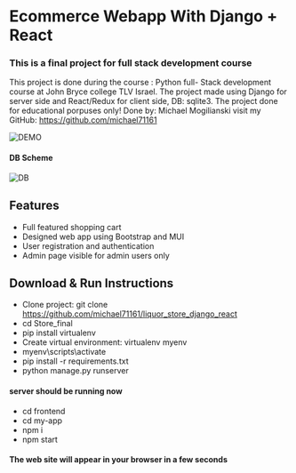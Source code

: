 #  Ecommerce Webapp With Django + React

### This is a final project for  full stack development course

This project is done during the course : Python full-
Stack development course at John Bryce college TLV Israel.
The project made using Django for server side and React/Redux for client side, DB: sqlite3.
The project done for educational porpuses only!
Done by: Michael Mogilianski 
visit my GitHub: https://github.com/michael71161


![DEMO](../EStore_Django_redux/backend/media/Posted_Images/sitedemo.jpg)


#### DB Scheme 

![DB](../EStore_Django_redux/backend/media/Posted_Images/myDB.jpg)




## Features
* Full featured shopping cart
* Designed web app using Bootstrap and MUI 
* User registration and authentication 
* Admin page visible for admin users only 


## Download & Run Instructions
* Clone project: git clone https://github.com/michael71161/liquor_store_django_react
* cd Store_final 
* pip install virtualenv
* Create virtual environment: virtualenv myenv 
* myenv\scripts\activate
* pip install -r requirements.txt 
* python manage.py runserver 

#### server should be running now 

* cd frontend
* cd my-app
* npm i 
* npm start 

#### The web site will appear in your browser in a few seconds 




